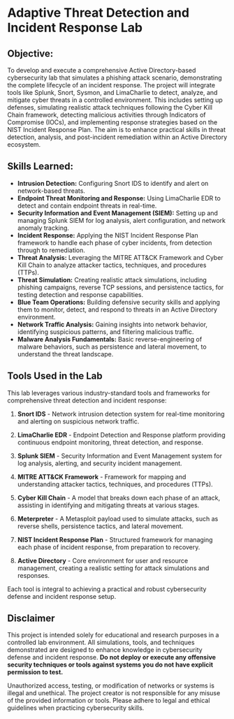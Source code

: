 # Adaptive Threat Detection and Incident Response Lab

## Objective:

To develop and execute a comprehensive Active Directory-based cybersecurity lab that simulates a phishing attack scenario, demonstrating the complete lifecycle of an incident response. The project will integrate tools like Splunk, Snort, Sysmon, and LimaCharlie to detect, analyze, and mitigate cyber threats in a controlled environment. This includes setting up defenses, simulating realistic attack techniques following the Cyber Kill Chain framework, detecting malicious activities through Indicators of Compromise (IOCs), and implementing response strategies based on the NIST Incident Response Plan. The aim is to enhance practical skills in threat detection, analysis, and post-incident remediation within an Active Directory ecosystem.

## Skills Learned:

- **Intrusion Detection:** Configuring Snort IDS to identify and alert on network-based threats.
- **Endpoint Threat Monitoring and Response:** Using LimaCharlie EDR to detect and contain endpoint threats in real-time.
- **Security Information and Event Management (SIEM):** Setting up and managing Splunk SIEM for log analysis, alert configuration, and network anomaly tracking.
- **Incident Response:** Applying the NIST Incident Response Plan framework to handle each phase of cyber incidents, from detection through to remediation.
- **Threat Analysis:** Leveraging the MITRE ATT&CK Framework and Cyber Kill Chain to analyze attacker tactics, techniques, and procedures (TTPs).
- **Threat Simulation:** Creating realistic attack simulations, including phishing campaigns, reverse TCP sessions, and persistence tactics, for testing detection and response capabilities.
- **Blue Team Operations:** Building defensive security skills and applying them to monitor, detect, and respond to threats in an Active Directory environment.
- **Network Traffic Analysis:** Gaining insights into network behavior, identifying suspicious patterns, and filtering malicious traffic.
- **Malware Analysis Fundamentals:** Basic reverse-engineering of malware behaviors, such as persistence and lateral movement, to understand the threat landscape.

## Tools Used in the Lab

This lab leverages various industry-standard tools and frameworks for comprehensive threat detection and incident response:

1. **Snort IDS** - Network intrusion detection system for real-time monitoring and alerting on suspicious network traffic.

2. **LimaCharlie EDR** - Endpoint Detection and Response platform providing continuous endpoint monitoring, threat detection, and response.

3. **Splunk SIEM** - Security Information and Event Management system for log analysis, alerting, and security incident management.

4. **MITRE ATT&CK Framework** - Framework for mapping and understanding attacker tactics, techniques, and procedures (TTPs).

5. **Cyber Kill Chain** - A model that breaks down each phase of an attack, assisting in identifying and mitigating threats at various stages.

6. **Meterpreter** - A Metasploit payload used to simulate attacks, such as reverse shells, persistence tactics, and lateral movement.

7. **NIST Incident Response Plan** - Structured framework for managing each phase of incident response, from preparation to recovery.

8. **Active Directory** - Core environment for user and resource management, creating a realistic setting for attack simulations and responses.

Each tool is integral to achieving a practical and robust cybersecurity defense and incident response setup.

## Disclaimer

This project is intended solely for educational and research purposes in a controlled lab environment. All simulations, tools, and techniques demonstrated are designed to enhance knowledge in cybersecurity defense and incident response. **Do not deploy or execute any offensive security techniques or tools against systems you do not have explicit permission to test.**

Unauthorized access, testing, or modification of networks or systems is illegal and unethical. The project creator is not responsible for any misuse of the provided information or tools. Please adhere to legal and ethical guidelines when practicing cybersecurity skills.


